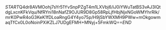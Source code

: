 $START$Q4dr8AVMOohj7sYr51YvSnpPZgT4m1LXVbj6/iJ0iYWuTatBS3vAJ3lQtdgLxcnKFkVqu/NfRYni18nNafZ9OJUR9D8Gp58RpLjfHbjNjxNGoWMYhrRlk/mrK0PwR4oG3KeK1fDLoaRngG4Y4yo75p/H9jSbYWXMH9PWw+mOkgowmaqTfCx0L0oNoinPXiKZLJ7UDgEFMH+MNyj+5FmkWQ==$END$